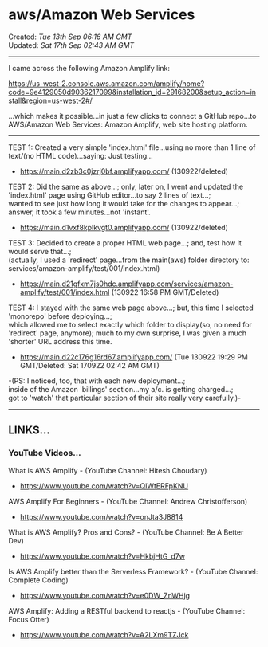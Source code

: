 # aws/Amazon Web Services

Created: *Tue 13th Sep 06:16 AM GMT*   
Updated: *Sat 17th Sep 02:43 AM GMT*

-----

I came across the following Amazon Amplify link:

https://us-west-2.console.aws.amazon.com/amplify/home?code=9e4129050d9036217099&installation_id=29168200&setup_action=install&region=us-west-2#/  

...which makes it possible...in just a few clicks to connect a GitHub repo...to AWS/Amazon Web Services: Amazon Amplify, web site hosting platform.

-----

TEST 1: Created a very simple 'index.html' file...using no more than 1 line of text/(no HTML code)...saying: Just testing...

- https://main.d2zb3c0jzrj0bf.amplifyapp.com/  (130922/deleted)  

TEST 2: Did the same as above...; only, later on, I went and updated the 'index.html' page using GitHub editor...to say 2 lines of text...;  
wanted to see just how long it would take for the changes to appear...; answer, it took a few minutes...not 'instant'.

- https://main.d1vxf8kplkvgt0.amplifyapp.com/ (130922/deleted)  

TEST 3: Decided to create a proper HTML web page...; and, test how it would serve that...;  
(actually, I used a 'redirect' page...from the main(aws) folder directory to: services/amazon-amplify/test/001/index.html)   

- https://main.d21gfxm7js0hdc.amplifyapp.com/services/amazon-amplify/test/001/index.html (130922 16:58 PM GMT/Deleted)  

TEST 4: I stayed with the same web page above...; but, this time I selected 'monorepo' before deploying...;  
which allowed me to select exactly which folder to display(so, no need for 'redirect' page, anymore);
much to my own surprise, I was given a much 'shorter' URL address this time.

- https://main.d22c176g16rd67.amplifyapp.com/ (Tue 130922 19:29 PM GMT/Deleted: Sat 170922 02:42 AM GMT)    

-(PS: I noticed, too, that with each new deployment...;   
inside of the Amazon 'billings' section...my a/c. is getting charged...;      
got to 'watch' that particular section of their site really very carefully.)-   

-----

## LINKS...

### YouTube Videos...

What is AWS Amplify  - (YouTube Channel: Hitesh Choudary)  
- https://www.youtube.com/watch?v=QlWtERFpKNU  

AWS Amplify For Beginners - (YouTube Channel: Andrew Christofferson)    
- https://www.youtube.com/watch?v=onJta3J8814     

What is AWS Amplify? Pros and Cons? - (YouTube Channel: Be A Better Dev)  
- https://www.youtube.com/watch?v=HkbjHtG_d7w  

Is AWS Amplify better than the Serverless Framework? - (YouTube Channel: Complete Coding)  
- https://www.youtube.com/watch?v=e0DW_ZnWHjg  

AWS Amplify: Adding a RESTful backend to reactjs - (YouTube Channel:  Focus Otter)  
- https://www.youtube.com/watch?v=A2LXm9TZJck  

